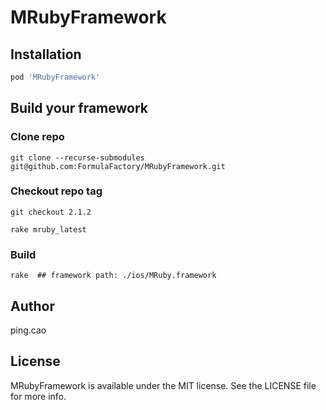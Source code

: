 # MRubyFramework

## Installation

```ruby
pod 'MRubyFramework'
```

## Build your framework

### Clone repo 
```
git clone --recurse-submodules git@github.com:FormulaFactory/MRubyFramework.git
```

### Checkout repo tag
```
git checkout 2.1.2

rake mruby_latest
```

### Build 
```
rake  ## framework path: ./ios/MRuby.framework   
```

## Author

ping.cao

## License

MRubyFramework is available under the MIT license. See the LICENSE file for more info.

